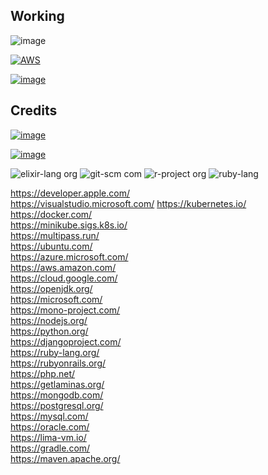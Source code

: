 Working
-------  
![image](https://raw.githubusercontent.com/RajaniCode/Working/1dad7189f156a2fe9bd0a59be4fa2ef7e6f2567b/Kubernetes/Amazon_Web_Services.svg)

[![AWS](https://github.com/user-attachments/assets/03cba219-864e-4531-9111-9eba2afc32e2)](https://aws.amazon.com/)


[
![image](https://raw.githubusercontent.com/RajaniCode/Working/a95d81e62360367dde226b7742a35bb1b903cddd/Kubernetes/AWS.svg)](https://aws.amazon.com/)


Credits
-------
[![image](https://raw.githubusercontent.com/RajaniCode/Working/80b22db202f9a631ca7225c2d4ecc7d4c555625d/Kubernetes/developer.apple.com.svg)](https://developer.apple.com/)

[![image](https://github.com/RajaniCode/Working/blob/main/Kubernetes/developer.apple.com.svg?raw=true)](https://developer.apple.com/)


![elixir-lang org](https://github.com/user-attachments/assets/d444ff8a-c7cb-42b2-a20e-06de3b44219b)
![git-scm com](https://github.com/user-attachments/assets/bad9ba0e-8283-4756-bd68-78d0ea3a10fc)
![r-project org](https://github.com/user-attachments/assets/5cd5c0e3-739d-4eb0-ab85-eaa00bf3f1cf)
![ruby-lang](https://github.com/user-attachments/assets/b3c74ccb-8b33-4b7b-8c38-15d2c6fd3883)


https://developer.apple.com/  
https://visualstudio.microsoft.com/
https://kubernetes.io/  
https://docker.com/  
https://minikube.sigs.k8s.io/  
https://multipass.run/  
https://ubuntu.com/  
https://azure.microsoft.com/  
https://aws.amazon.com/  
https://cloud.google.com/  
https://openjdk.org/  
https://microsoft.com/  
https://mono-project.com/  
https://nodejs.org/  
https://python.org/  
https://djangoproject.com/  
https://ruby-lang.org/  
https://rubyonrails.org/  
https://php.net/  
https://getlaminas.org/  
https://mongodb.com/  
https://postgresql.org/  
https://mysql.com/  
https://oracle.com/  
https://lima-vm.io/  
https://gradle.com/  
https://maven.apache.org/
